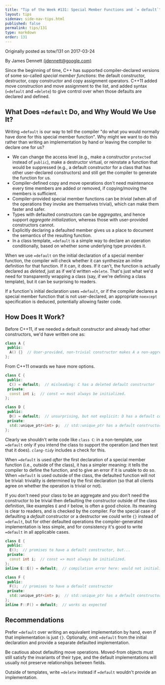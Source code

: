 ```yaml
---
title: "Tip of the Week #131: Special Member Functions and `= default`"
layout: tips
sidenav: side-nav-tips.html
published: false
permalink: tips/131
type: markdown
order: 131
---
```


Originally posted as totw/131 on 2017-03-24

By James Dennett [(jdennett@google.com)](mailto:jdennett@google.com)

Since the beginning of time, C++ has supported compiler-declared versions of
some so-called *special member functions*: the default constructor, destructor,
copy constructor and copy assignment operators. C++11 added move construction
and move assignment to the list, and added syntax (`=default` and `=delete`) to
give control over when those defaults are declared and defined.

## What Does `=default` Do, and Why Would We Use It?

Writing `=default` is our way to tell the compiler "do what you would normally
have done for this special member function". Why might we want to do this
rather than writing an implementation by hand or leaving the compiler to
declare one for us?

*   We can change the access level (e.g., make a constructor `protected` instead
    of `public`), make a destructor virtual, or reinstate a function that would
    be suppressed (e.g., a default constructor for a class that has other
    user-declared constructors) and still get the compiler to generate the
    function for us.
*   Compiler-defined copy and move operations don't need maintenance every time
    members are added or removed, if copying/moving the members is sufficient.
*   Compiler-provided special member functions can be *trivial* (when all of the
    operations they invoke are themselves trivial), which can make them faster
    and safer.
*   Types with defaulted constructors can be *aggregates*, and hence support
    *aggregate initialization*, whereas those with user-provided constructors
    cannot.
*   Explicitly declaring a defaulted member gives us a place to document the
    semantics of the resulting function.
*   In a class template, `=default` is a simple way to declare an operation
    conditionally, based on whether some underlying type provides it.

When we use `=default` on the initial declaration of a special member function,
the compiler will check whether it can synthesize an inline definition for that
function. If it can, it does. If it can't, the function is actually declared as
*deleted*, just as if we'd written `=delete`. That's just what we'd need for
transparently wrapping a class (say, if we're defining a class template), but it
can be surprising to readers.

If a function's initial declaration uses `=default`, or if the compiler declares
a special member function that is not user-declared, an appropriate `noexcept`
specification is deduced, potentially allowing faster code.

## How Does It Work?

Before C++11, if we needed a default constructor and already had other
constructors, we'd have written one as:

```c++
class A {
 public:
  A() {}  // User-provided, non-trivial constructor makes A a non-aggregate.
};
```

From C++11 onwards we have more options.

```c++
class C {
 public:
  C() = default;  // misleading: C has a deleted default constructor
 private:
  const int i;  // const => must always be initialized.
};

class D {
 public:
  D() = default;  // unsurprising, but not explicit: D has a default constructor
 private:
  std::unique_ptr<int> p;  // std::unique_ptr has a default constructor
};
```

Clearly we shouldn't write code like `class C`: in a non-template, use
`=default` only if you intend the class to support the operation (and then test
that it does).  *`clang-tidy`* includes a check for this.

When `=default` is used *after* the first declaration of a special member
function (i.e., outside of the class), it has a simpler meaning: it tells the
compiler to define the function, and to give an error if it is unable to do so.
When `=default` is used outside of the class, the defaulted function will not be
trivial: triviality is determined by the first declaration (so that all clients
agree on whether the operation is trivial or not).

If you don't need your class to be an aggregate and you don't need the
constructor to be trivial then defaulting the constructor outside of the class
definition, like examples `E` and `F` below, is often a good choice.  Its meaning
is clear to readers, and is checked by the compiler.  For the special case of
defaulting a *default* constructor or a destructor we could write `{}` instead
of `=default`, but for other defaulted operations the compiler-generated
implementation is less simple, and for consistency it's good to write `=default`
in all applicable cases.

```c++
class E {
 public:
  E();  // promises to have a default constructor, but...
 private:
  const int i;  // const => must always be initialized.
};
inline E::E() = default;  // compilation error here: would not initialize `i`

class F {
 public:
  F();  // promises to have a default constructor
 private:
  std::unique_ptr<int> p;  // std::unique_ptr has a default constructor
};
inline F::F() = default;  // works as expected
```

## Recommendations

Prefer `=default` over writing an equivalent implementation by hand, even
if that implementation is just `{}`. Optionally, omit `=default` from the
initial declaration and provide a separate defaulted implementation.

Be cautious about defaulting move operations. Moved-from objects must still
satisfy the invariants of their type, and the default implementations will
usually not preserve relationships between fields.

Outside of templates, write `=delete` instead if `=default` wouldn't provide an
implementation.
